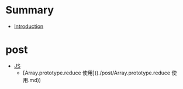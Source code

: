 # Summary

-   [Introduction](README.md)

# post

-   [JS]()
    -   [Array.prototype.reduce 使用]((./post/Array.prototype.reduce 使用.md))
